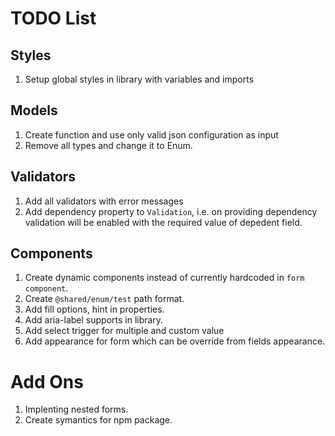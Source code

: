 # TODO List

## Styles
1. Setup global styles in library with variables and imports

## Models
1. Create function and use only valid json configuration as input
2. Remove all types and change it to Enum.

## Validators
1. Add all validators with error messages
2. Add dependency property to `Validation`, i.e. on providing dependency validation will be enabled with the required value of depedent field.

## Components
1. Create dynamic components instead of currently hardcoded in `form component`.
2. Create `@shared/enum/test` path format.
3. Add fill options, hint in properties.
4. Add aria-label supports in library.
5. Add select trigger for multiple and custom value
6. Add appearance for form which can be override from fields appearance.

# Add Ons
1. Implenting nested forms.
2. Create symantics for npm package.